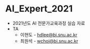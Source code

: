 # AI_Expert_2021
* 2021년도 AI 전문가교육과정 실습 자료
* TA
  * 이현도 - hdlee@bi.snu.ac.kr
  * 최원석 - wchoi@bi.snu.ac.kr

